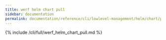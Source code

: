 ```yaml
---
title: werf helm chart pull
sidebar: documentation
permalink: documentation/reference/cli/lowlevel-management/helm/chart/pull.html
---
```


{% include /cli/full/werf_helm_chart_pull.md %}
